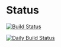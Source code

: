 # Status

[![Build Status](https://dev.azure.com/ankursheel/ankursheel_website/_apis/build/status/CI%20Builds?branchName=master)](https://dev.azure.com/ankursheel/ankursheel_website/_build/latest?definitionId=10&branchName=master)

[![Daily Build Status](https://dev.azure.com/ankursheel/ankursheel_website/_apis/build/status/Daily?branchName=master)](https://dev.azure.com/ankursheel/ankursheel_website/_build/latest?definitionId=12&branchName=master)
